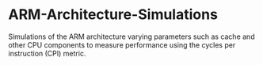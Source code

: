 # ARM-Architecture-Simulations
Simulations of the ARM architecture varying parameters such as cache and other CPU components to measure performance using the cycles per instruction (CPI) metric.
